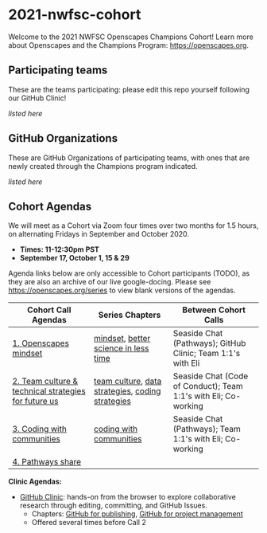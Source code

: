# 2021-nwfsc-cohort

Welcome to the 2021 NWFSC Openscapes Champions Cohort! Learn more about Openscapes and the Champions Program: <https://openscapes.org>. 

## Participating teams

These are the teams participating: please edit this repo yourself following our GitHub Clinic!

*listed here*

## GitHub Organizations

These are GitHub Organizations of participating teams, with ones that are newly created through the Champions program indicated.

*listed here*

## Cohort Agendas

We will meet as a Cohort via Zoom four times over two months for 1.5 hours, on alternating Fridays in September and October 2020. 

- **Times: 11-12:30pm PST**
- **September 17, October 1, 15 & 29**

Agenda links below are only accessible to Cohort participants (TODO), as they are also an archive of our live google-docing. Please see <https://openscapes.org/series> to view blank versions of the agendas.

Cohort Call Agendas          | Series Chapters |      Between Cohort Calls
------------------|----------------------|--------------------------------
[1. Openscapes mindset](url) | [mindset](#mindset), [better science in less time](#bsilt) | Seaside Chat (Pathways); GitHub Clinic; Team 1:1's with Eli
[2. Team culture & technical strategies for future us](url) | [team culture](#team-culture), [data strategies](#data-strategies), [coding strategies](#coding-strategies) | Seaside Chat (Code of Conduct); Team 1:1's with Eli; Co-working 
[3. Coding with communities](url) | [coding with communities](#communities) | Seaside Chat (Pathways); Team 1:1's with Eli; Co-working
[4. Pathways share](url) |  | 

**Clinic Agendas:**

- [GitHub Clinic](url): hands-on from the browser to explore collaborative research through editing, committing, and GitHub Issues.
  - Chapters: [GitHub for publishing](#github-pub),  [GitHub for project management](#github-issues)
  - Offered several times before Call 2
